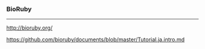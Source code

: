 ### BioRuby
---
http://bioruby.org/

https://github.com/bioruby/documents/blob/master/Tutorial.ja.intro.md

```

```
